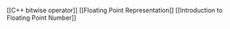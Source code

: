 [[C++ bitwise operator]]
[[Floating Point Representation]]
[[Introduction to Floating Point Number]]